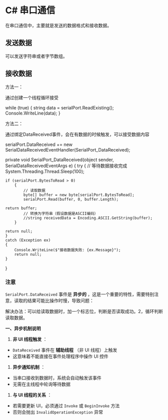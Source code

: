 # C# 串口通信

在串口通信中，主要就是发送的数据格式和接收数据。

## 发送数据

可以发送字符串或者字节数组。

## 接收数据

方法一：

通过创建一个线程循环接受

while (true)
{
    string data = serialPort.ReadExisting();
    Console.WriteLine(data);
}

方法二：

通过绑定DataReceived事件，会在有数据的时候触发，可以接受数据内容

serialPort.DataReceived += new SerialDataReceivedEventHandler(SerialPort_DataReceived);

private void SerialPort_DataReceived(object sender, SerialDataReceivedEventArgs e)
{
  try
    {
        // 等待数据接收完成
        System.Threading.Thread.Sleep(100);

    if (serialPort.BytesToRead > 0)
        {
            // 读取数据
            byte[] buffer = new byte[serialPort.BytesToRead];
            serialPort.Read(buffer, 0, buffer.Length);

    return buffer;
            // 转换为字符串（假设数据是ASCII编码）
            //string receivedData = Encoding.ASCII.GetString(buffer);
        }

    return null;
    }
    catch (Exception ex)
    {
        Console.WriteLine($"接收数据失败: {ex.Message}");
        return null;
    }
}

### 注意

`SerialPort.DataReceived` 事件是 **异步的** ，这是一个重要的特性，需要特别注意，读取的结果可能比操作时慢，导致问题：

解决办法：可以给读取数据时，加一个标志位，判断是否读取成功。2，循环判断读取数据。

**一、异步机制说明**

1. **非 UI 线程触发** ：

* `DataReceived` 事件在 **辅助线程** （非 UI 线程）上触发
* 这意味着不能直接在事件处理程序中操作 UI 控件

1. **异步通知机制** ：

* 当串口接收到数据时，系统会自动触发该事件
* 无需在主线程中轮询等待数据

1. **与 UI 线程的关系** ：

* 若需要更新 UI，必须通过 `Invoke` 或 `BeginInvoke` 方法
* 否则会抛出 `InvalidOperationException` 异常
